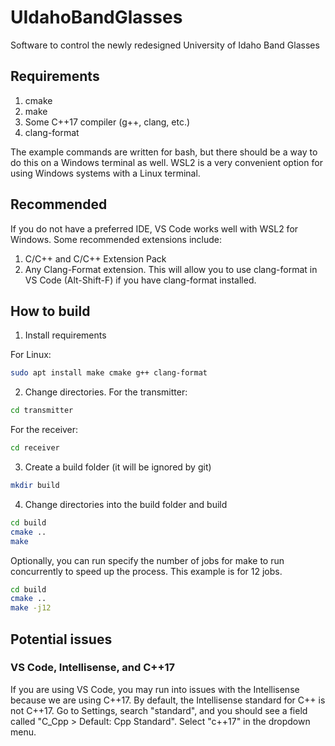 # UIdahoBandGlasses
Software to control the newly redesigned University of Idaho Band Glasses

## Requirements

1. cmake
2. make
3. Some C++17 compiler (g++, clang, etc.)
4. clang-format

The example commands are written for bash, but there should be a way to do this on a Windows terminal as well. WSL2 is a very convenient option for using Windows systems with a Linux terminal.

## Recommended

If you do not have a preferred IDE, VS Code works well with WSL2 for Windows. Some recommended extensions include:
1. C/C++ and C/C++ Extension Pack
2. Any Clang-Format extension. This will allow you to use clang-format in VS Code (Alt-Shift-F) if you have clang-format installed.

## How to build

1. Install requirements

For Linux:
```bash
sudo apt install make cmake g++ clang-format
```

2. Change directories.
For the transmitter:
```bash
cd transmitter
```
For the receiver:
```bash
cd receiver
```


3. Create a build folder (it will be ignored by git)
```bash
mkdir build
```

4. Change directories into the build folder and build
```bash
cd build
cmake ..
make
```

Optionally, you can run specify the number of jobs for make to run concurrently to speed up the process. This example is for 12 jobs.
```bash
cd build
cmake ..
make -j12
```

## Potential issues

### VS Code, Intellisense, and C++17
If you are using VS Code, you may run into issues with the Intellisense because we are using C++17. By default, the Intellisense standard for C++ is not C++17. Go to Settings, search "standard", and you should see a field called "C_Cpp > Default: Cpp Standard". Select "c++17" in the dropdown menu.